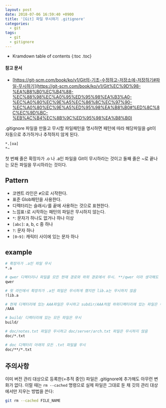 ```yaml
---
layout: post
date: 2018-07-06 16:59:40 +0900
title: '[Git] 파일 무시하기 .gitignore'
categories:
  - git
tags:
  - git
  - gitignore
---
```


* Kramdown table of contents
{:toc .toc}

#### 참고 문서

- [https://git-scm.com/book/ko/v1/Git의-기초-수정하고-저장소에-저장하기#파일-무시하기](https://git-scm.com/book/ko/v1/Git%EC%9D%98-%EA%B8%B0%EC%B4%88-%EC%88%98%EC%A0%95%ED%95%98%EA%B3%A0-%EC%A0%80%EC%9E%A5%EC%86%8C%EC%97%90-%EC%A0%80%EC%9E%A5%ED%95%98%EA%B8%B0#%ED%8C%8C%EC%9D%BC-%EB%AC%B4%EC%8B%9C%ED%95%98%EA%B8%B0)

.gitignore 파일을 만들고 무시할 파일패턴을 명시하면 패턴에 따라 해당파일을 git이 자동으로 추가하거나 추적하지 않게 된다.

```bash
*.[oa]
*~
```

첫 번째 줄은 확장자가 .o 나 .a인 파일을 Git이 무시하라는 것이고 둘째 줄은 ~로 끝나는 모든 파일을 무시하라는 것이다.


## Pattern

- 코멘트 라인은 `#`으로 시작한다.
- 표준 Glob패턴을 사용한다.
- 디렉터리는 슬래시`/`를 끝에 사용하는 것으로 표현한다.
- 느낌표`!`로 시작하는 패턴의 파일은 무시하지 않는다.
- `*`: 문자가 하나도 없거나 하나 이상
- `[abc]`: a, b, c 중 하나
- `?`: 문자 하나
- `[0~9]`: 캐릭터 사이에 있는 문자 하나


## example

```bash
# 확장자가 .a인 파일 무시
*.a

# qwer 디렉터리나 파일을 모든 현재 경로와 하위 경로에서 무시. **/qwer 이라 생각해도 됨
qwer

# 윗 라인에서 확장자가 .a인 파일은 무시하게 했지만 lib.a는 무시하지 않음
!lib.a

# 현재 디렉터리에 있는 AAA파일은 무시하고 subdir/AAA처럼 하위디렉터리에 있는 파일은 무시하지 않음
/AAA

# build/ 디렉터리에 있는 모든 파일은 무시
build/

# doc/notes.txt 파일은 무시하고 doc/server/arch.txt 파일은 무시하지 않음
doc/*.txt

# doc 디렉터리 아래의 모든 .txt 파일을 무시
doc/**/*.txt
```


## 주의사항

이미 버전 관리 대상으로 등록한(=추적 중인) 파일은 .gitignore에 추가해도 아무런 변화가 없다. 이럴 때는 `rm --cached` 명령으로 실제 파일은 그대로 둔 채 깃의 관리 대상에서만 지우는 방법을 쓴다:

```bash
git rm --cached FILE_NAME
```
